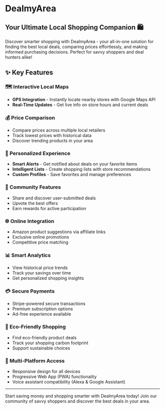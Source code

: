 # DealmyArea
## Your Ultimate Local Shopping Companion 🛍️

Discover smarter shopping with DealmyArea - your all-in-one solution for finding the best local deals, comparing prices effortlessly, and making informed purchasing decisions. Perfect for savvy shoppers and deal hunters alike!

## ✨ Key Features

### 🗺️ Interactive Local Maps
- **GPS Integration** - Instantly locate nearby stores with Google Maps API
- **Real-Time Updates** - Get live info on store hours and current deals

### 💰 Price Comparison
- Compare prices across multiple local retailers
- Track lowest prices with historical data
- Discover trending products in your area

### 🎯 Personalized Experience
- **Smart Alerts** - Get notified about deals on your favorite items
- **Intelligent Lists** - Create shopping lists with store recommendations
- **Custom Profiles** - Save favorites and manage preferences

### 👥 Community Features
- Share and discover user-submitted deals
- Upvote the best offers
- Earn rewards for active participation

### 🌐 Online Integration
- Amazon product suggestions via affiliate links
- Exclusive online promotions
- Competitive price matching

### 📊 Smart Analytics
- View historical price trends
- Track your savings over time
- Get personalized shopping insights

### 💳 Secure Payments
- Stripe-powered secure transactions
- Premium subscription options
- Ad-free experience available

### 🌱 Eco-Friendly Shopping
- Find eco-friendly product deals
- Track your shopping carbon footprint
- Support sustainable choices

### 📱 Multi-Platform Access
- Responsive design for all devices
- Progressive Web App (PWA) functionality
- Voice assistant compatibility (Alexa & Google Assistant)

---

Start saving money and shopping smarter with DealmyArea today! Join our community of savvy shoppers and discover the best deals in your area.